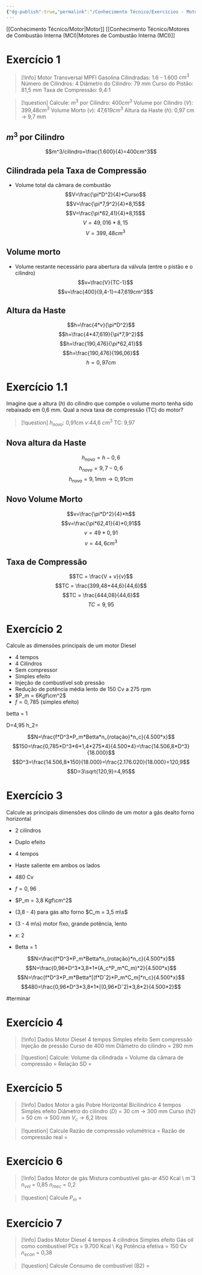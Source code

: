 ```yaml
---
{"dg-publish":true,"permalink":"/Conhecimento Técnico/Exercícios - Motores de Combustão Interna (MCI)/","created":"","updated":""}
---
```



[[Conhecimento Técnico/Motor\|Motor]]
[[Conhecimento Técnico/Motores de Combustão Interna (MCI)\|Motores de Combustão Interna (MCI)]]
# Exercício 1
> [!info]
> Motor Transversal MPFI Gasolina
> Cilindradas: 1.6 - 1.600 $cm^3$
> Número de Cilindros: 4
> Diâmetro do Cilindro: 79 mm
> Curso do Pistão: 81,5 mm
> Taxa de Compressão: 9,4:1


> [!question] Calcule:
> $m^3$ por Cilindro: 400$cm^3$
> Volume por Cilindro ($V$): 399,48$cm^3$
> Volume Morto ($v$): 47,619$cm^3$
> Altura da Haste ($h$): 0,97 cm -> 9,7 mm

## $m^3$ por Cilindro
$$m^3/cilindro=\frac{1.600}{4}=400cm^3$$

## Cilindrada pela Taxa de Compressão
- Volume total da câmara de combustão
$$V=\frac{\pi*D^2}{4}*Curso$$
$$V=\frac{\pi*7,9^2}{4}*8,15$$
$$V=\frac{\pi*62,41}{4}*8,15$$
$$V=49,016*8,15$$
$$V=399,48cm^3$$

## Volume morto
- Volume restante necessário para abertura da válvula (entre o pistão e o cilindro)
$$v=\frac{V}{TC-1}$$
$$v=\frac{400}{9,4-1}=47,619cm^3$$
## Altura da Haste
$$h=\frac{4*v}{\pi*D^2}$$
$$h=\frac{4*47,619}{\pi*7,9^2}$$
$$h=\frac{190,476}{\pi*62,41}$$
$$h=\frac{190,476}{196,06}$$
$$h=0,97cm$$

# Exercício 1.1
Imagine que a altura $(h)$ do cilindro que compõe o volume morto tenha sido rebaixado em 0,6 mm.
Qual a nova taxa de compressão (TC) do motor?

> [!question]
> $h_{novo}$: 0,91cm
> $v$:44,6 $cm^3$
> TC: 9,97

## Nova altura da Haste
$$h_{novo}=h-0,6$$
$$h_{novo}=9,7-0,6$$
$$h_{novo}=9,1 mm \rightarrow 0,91cm$$

## Novo Volume Morto
$$v=\frac{\pi*D^2}{4}*h$$
$$v=\frac{\pi*62,41}{4}*0,91$$
$$v=49*0,91$$
$$v=44,6cm^3$$
## Taxa de Compressão
$$TC = \frac{V + v}{v}$$
$$TC = \frac{399,48+44,6}{44,6}$$
$$TC = \frac{444,08}{44,6}$$
$$TC=9,95$$ 

# Exercício 2
Calcule as dimensões principais de um motor Diesel
- 4 tempos
- 4 Cilindros
- Sem compressor
- Simples efeito
- Injeção de combustível sob pressão
- Redução de potência média lento de 150 Cv a 275 rpm
- $P_m = 6Kgf\cm^2$
- $f=0,785$ (simples efeito)

betta = 1

D=4,95
h_2=

$$N=\frac{f*D^3*P_m*Betta*n_{rotação}*n_c}{4.500*x}$$
$$150=\frac{0,785*D^3*6*1,4*275*4}{4.500*4}=\frac{14.506,8*D^3}{18.000}$$
$$D^3=\frac{14.506,8*150}{18.000}=\frac{2.176.020}{18.000}=120,9$$
$$D=3\sqrt{120,9}=4,95$$




# Exercício 3
Calcule as principais dimensões dos cilindo de um motor a gás dealto forno horizontal
- 2 cilindros
- Duplo efeito
- 4 tempos
- Haste saliente em ambos os lados
- 480 Cv
- $f=0,96$
- $P_m = 3,8 Kgf\cm^2$
- (3,8 - 4) para gás alto forno $C_m = 3,5 m\s$
- (3 - 4 m\s) motor fixo, grande potência, lento 
- $x$: 2 

- Betta = 1

$$N=\frac{f*D^3*P_m*Betta*n_{rotação}*n_c}{4.500*x}$$
$$N=\frac{0,96*D^3*3,8*1*(A_c*P_m*C_m)*2}{4.500*x}$$
$$N=\frac{f*D^3*P_m*Betta*[(f*Dˆ2)*P_m*C_m]*n_c}{4.500*x}$$
$$480=\frac{0,96*D^3*3,8*1*[(0,96*Dˆ2)*3,8*2}{4.500*2}$$

#terminar

# Exercício 4
>[!info] Dados
>Motor Diesel
>4 tempos
>Simples efeito
>Sem compressão
>Injeção de pressão
>Curso de 400 mm
>Diâmetro do cilindro = 280 mm


>[!question] Calcule:
>Volume da cilindrada = 
>Volume da câmara de compressão = 
>Relação SD = 



# Exercício 5
> [!info] Dados
> Motor a gás
> Pobre
> Horizontal
> Bicilindrico
> 4 tempos
> Simples efeito
> Diâmetro do cilindro ($D$) = 30 cm -> 300 mm
> Curso ($h2$) = 50 cm -> 500 mm
> $V_c$ -> 6,2 litros


>[!question] Calcule
>Razão de compressão volumétrica = 
>Razão de compressão real = 


# Exercício 6
>[!info] Dados
>Motor de gás
>Mistura combustível gás-ar 450 Kcal \ $mˆ3$
>$n_{vol}$ = 0,85
>$n_{mec}$ = 0,2

>[!question] Calcule
>$P_m$ = 


# Exercício 7
>[!info] Dados
>Motor Diesel
>4 tempos
>4 cilindros
>Simples efeito
>Gás oil como combustível
>PCs = 9.700 Kcal \ Kg
>Potência efetiva = 150 Cv
>$n_{econ}$ = 0,38

>[!question] Calcule
>Consumo de combustível (B2) = 

